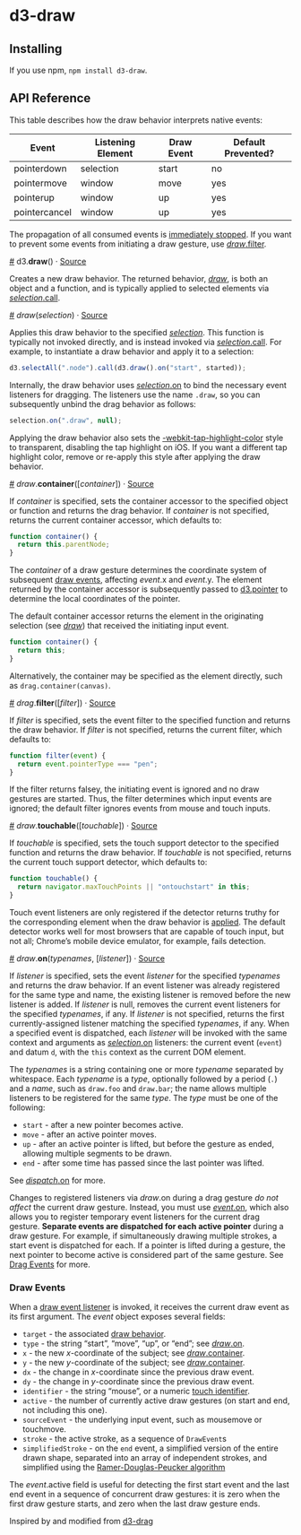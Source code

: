 # d3-draw

## Installing

If you use npm, `npm install d3-draw`.

## API Reference

This table describes how the draw behavior interprets native events:

| Event         | Listening Element | Draw Event | Default Prevented? |
| ------------- | ----------------- | ---------- | ------------------ |
| pointerdown   | selection         | start      | no                 |
| pointermove   | window            | move       | yes                |
| pointerup     | window            | up         | yes                |
| pointercancel | window            | up         | yes                |

The propagation of all consumed events is [immediately stopped](https://dom.spec.whatwg.org/#dom-event-stopimmediatepropagation). If you want to prevent some events from initiating a draw gesture, use [_draw_.filter](#draw_filter).

<a href="#draw" name="draw">#</a> d3.<b>draw</b>() · [Source](https://github.com/gillycheesesteak/d3-dra2/blob/master/src/draw.js)

Creates a new draw behavior. The returned behavior, [_draw_](#_draw), is both an object and a function, and is typically applied to selected elements via [_selection_.call](https://github.com/d3/d3-selection#selection_call).

<a href="#_draw" name="_draw">#</a> <i>draw</i>(<i>selection</i>) · [Source](https://github.com/gillycheesesteak/d3-draw/blob/master/src/draw.js)

Applies this draw behavior to the specified [_selection_](https://github.com/d3/d3-selection). This function is typically not invoked directly, and is instead invoked via [_selection_.call](https://github.com/d3/d3-selection#selection_call). For example, to instantiate a draw behavior and apply it to a selection:

```js
d3.selectAll(".node").call(d3.draw().on("start", started));
```

Internally, the draw behavior uses [_selection_.on](https://github.com/d3/d3-selection#selection_on) to bind the necessary event listeners for dragging. The listeners use the name `.draw`, so you can subsequently unbind the drag behavior as follows:

```js
selection.on(".draw", null);
```

Applying the draw behavior also sets the [-webkit-tap-highlight-color](https://developer.apple.com/library/mac/documentation/AppleApplications/Reference/SafariWebContent/AdjustingtheTextSize/AdjustingtheTextSize.html#//apple_ref/doc/uid/TP40006510-SW5) style to transparent, disabling the tap highlight on iOS. If you want a different tap highlight color, remove or re-apply this style after applying the draw behavior.

<a href="#draw_container" name="draw_container">#</a> <i>draw</i>.<b>container</b>([<i>container</i>]) · [Source](https://github.com/d3/d3-drag/blob/master/src/drag.js)

If _container_ is specified, sets the container accessor to the specified object or function and returns the drag behavior. If _container_ is not specified, returns the current container accessor, which defaults to:

```js
function container() {
  return this.parentNode;
}
```

The _container_ of a draw gesture determines the coordinate system of subsequent [draw events](#draw-events), affecting _event_.x and _event_.y. The element returned by the container accessor is subsequently passed to [d3.pointer](https://github.com/d3/d3-selection#pointer) to determine the local coordinates of the pointer.

The default container accessor returns the element in the originating selection (see [_draw_](#_draw)) that received the initiating input event.

```js
function container() {
  return this;
}
```

Alternatively, the container may be specified as the element directly, such as `drag.container(canvas)`.

<a href="#drag_filter" name="drag_filter">#</a> <i>drag</i>.<b>filter</b>([<i>filter</i>]) · [Source](https://github.com/gillycheesesteak/d3-draw/blob/master/src/draw.js)

If _filter_ is specified, sets the event filter to the specified function and returns the draw behavior. If _filter_ is not specified, returns the current filter, which defaults to:

```js
function filter(event) {
  return event.pointerType === "pen";
}
```

If the filter returns falsey, the initiating event is ignored and no draw gestures are started. Thus, the filter determines which input events are ignored; the default filter ignores events from mouse and touch inputs.

<a href="#draw_touchable" name="draw_touchable">#</a> <i>draw</i>.<b>touchable</b>([<i>touchable</i>]) · [Source](https://github.com/gillycheesesteak/d3-draw/blob/master/src/draw.js)

If _touchable_ is specified, sets the touch support detector to the specified function and returns the draw behavior. If _touchable_ is not specified, returns the current touch support detector, which defaults to:

```js
function touchable() {
  return navigator.maxTouchPoints || "ontouchstart" in this;
}
```

Touch event listeners are only registered if the detector returns truthy for the corresponding element when the draw behavior is [applied](#_draw). The default detector works well for most browsers that are capable of touch input, but not all; Chrome’s mobile device emulator, for example, fails detection.

<a href="#draw_on" name="draw_on">#</a> <i>draw</i>.<b>on</b>(<i>typenames</i>, [<i>listener</i>]) · [Source](https://github.com/gillycheesesteak/d3-draw/blob/master/src/draw.js)

If _listener_ is specified, sets the event _listener_ for the specified _typenames_ and returns the draw behavior. If an event listener was already registered for the same type and name, the existing listener is removed before the new listener is added. If _listener_ is null, removes the current event listeners for the specified _typenames_, if any. If _listener_ is not specified, returns the first currently-assigned listener matching the specified _typenames_, if any. When a specified event is dispatched, each _listener_ will be invoked with the same context and arguments as [_selection_.on](https://github.com/d3/d3-selection#selection_on) listeners: the current event (`event`) and datum `d`, with the `this` context as the current DOM element.

The _typenames_ is a string containing one or more _typename_ separated by whitespace. Each _typename_ is a _type_, optionally followed by a period (`.`) and a _name_, such as `draw.foo` and `draw.bar`; the name allows multiple listeners to be registered for the same _type_. The _type_ must be one of the following:

- `start` - after a new pointer becomes active.
- `move` - after an active pointer moves.
- `up` - after an active pointer is lifted, but before the gesture as ended, allowing multiple segments to be drawn.
- `end` - after some time has passed since the last pointer was lifted.

See [_dispatch_.on](https://github.com/d3/d3-dispatch#dispatch_on) for more.

Changes to registered listeners via _draw_.on during a drag gesture _do not affect_ the current draw gesture. Instead, you must use [_event_.on](#event_on), which also allows you to register temporary event listeners for the current drag gesture. **Separate events are dispatched for each active pointer** during a draw gesture. For example, if simultaneously drawing multiple strokes, a start event is dispatched for each. If a pointer is lifted during a gesture, the next pointer to become active is considered part of the same gesture. See [Drag Events](#drag-events) for more.

### Draw Events

When a [draw event listener](#draw_on) is invoked, it receives the current draw event as its first argument. The _event_ object exposes several fields:

- `target` - the associated [draw behavior](#draw).
- `type` - the string “start”, “move”, “up”, or “end”; see [_draw_.on](#draw_on).
- `x` - the new _x_-coordinate of the subject; see [_draw_.container](#draw_container).
- `y` - the new _y_-coordinate of the subject; see [_draw_.container](#draw_container).
- `dx` - the change in _x_-coordinate since the previous draw event.
- `dy` - the change in _y_-coordinate since the previous draw event.
- `identifier` - the string “mouse”, or a numeric [touch identifier](https://www.w3.org/TR/touch-events/#widl-Touch-identifier).
- `active` - the number of currently active draw gestures (on start and end, not including this one).
- `sourceEvent` - the underlying input event, such as mousemove or touchmove.
- `stroke` - the active stroke, as a sequence of `DrawEvent`s
- `simplifiedStroke` - on the `end` event, a simplified version of the entire drawn shape, separated into an array of independent strokes, and simplified using the [Ramer-Douglas-Peucker algorithm](https://en.wikipedia.org/wiki/Ramer%E2%80%93Douglas%E2%80%93Peucker_algorithm)

The _event_.active field is useful for detecting the first start event and the last end event in a sequence of concurrent draw gestures: it is zero when the first draw gesture starts, and zero when the last draw gesture ends.

Inspired by and modified from [d3-drag](https://github.com/d3/d3-drag)
